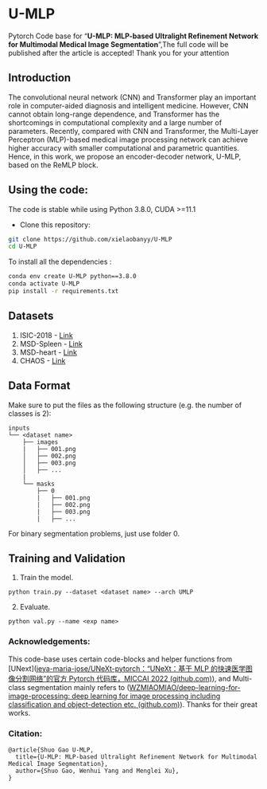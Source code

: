 # U-MLP

Pytorch Code base for “**U-MLP: MLP-based Ultralight Refinement Network for Multimodal Medical Image Segmentation**”,The full code will be published after the article is accepted! Thank you for your attention

## Introduction

The convolutional neural network (CNN) and Transformer play an important role in computer-aided diagnosis and intelligent medicine. However, CNN cannot obtain long-range dependence, and Transformer has the shortcomings in computational complexity and a large number of parameters. Recently, compared with CNN and Transformer, the Multi-Layer Perceptron (MLP)-based medical image processing network can achieve higher accuracy with smaller computational and parametric quantities. Hence, in this work, we propose an encoder-decoder network, U-MLP, based on the ReMLP block. 

## Using the code:

The code is stable while using Python 3.8.0, CUDA >=11.1

- Clone this repository:
```bash
git clone https://github.com/xielaobanyy/U-MLP
cd U-MLP
```

To install all the dependencies :

```bash
conda env create U-MLP python==3.8.0
conda activate U-MLP
pip install -r requirements.txt
```

## Datasets

1) ISIC-2018 - [Link](https://challenge.isic-archive.com/data/)
2) MSD-Spleen - [Link](http://medicaldecathlon.com/)
2) MSD-heart - [Link](http://medicaldecathlon.com/)
2) CHAOS - [Link](https://zenodo.org/record/3431873)

## Data Format

Make sure to put the files as the following structure (e.g. the number of classes is 2):

```
inputs
└── <dataset name>
    ├── images
    |   ├── 001.png
    │   ├── 002.png
    │   ├── 003.png
    │   ├── ...
    |
    └── masks
        ├── 0
        |   ├── 001.png
        |   ├── 002.png
        |   ├── 003.png
        |   ├── ...
```

For binary segmentation problems, just use folder 0.

## Training and Validation

1. Train the model.
```
python train.py --dataset <dataset name> --arch UMLP
```
2. Evaluate.
```
python val.py --name <exp name>
```

### Acknowledgements:

This code-base uses certain code-blocks and helper functions from [UNext]([jeya-maria-jose/UNeXt-pytorch：“UNeXt：基于 MLP 的快速医学图像分割网络”的官方 Pytorch 代码库，MICCAI 2022 (github.com)](https://github.com/jeya-maria-jose/UNeXt-pytorch)),  and Multi-class segmentation mainly refers to ([WZMIAOMIAO/deep-learning-for-image-processing: deep learning for image processing including classification and object-detection etc. (github.com)](https://github.com/WZMIAOMIAO/deep-learning-for-image-processing)). Thanks for their great works.

### Citation:
```
@article{Shuo Gao U-MLP,
  title={U-MLP: MLP-based Ultralight Refinement Network for Multimodal Medical Image Segmentation},
  author={Shuo Gao, Wenhui Yang and Menglei Xu},
}
```
